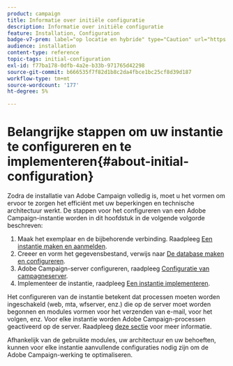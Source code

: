 ```yaml
---
product: campaign
title: Informatie over initiële configuratie
description: Informatie over initiële configuratie
feature: Installation, Configuration
badge-v7-prem: label="op locatie en hybride" type="Caution" url="https://experienceleague.adobe.com/docs/campaign-classic/using/installing-campaign-classic/architecture-and-hosting-models/hosting-models-lp/hosting-models.html?lang=nl" tooltip="Alleen van toepassing op on-premise en hybride implementaties"
audience: installation
content-type: reference
topic-tags: initial-configuration
exl-id: f77ba178-0dfb-4a2e-b33b-971765d42298
source-git-commit: b666535f7f82d1b8c2da4fbce1bc25cf8d39d187
workflow-type: tm+mt
source-wordcount: '177'
ht-degree: 5%

---
```


# Belangrijke stappen om uw instantie te configureren en te implementeren{#about-initial-configuration}



Zodra de installatie van Adobe Campaign volledig is, moet u het vormen om ervoor te zorgen het efficiënt met uw beperkingen en technische architectuur werkt. De stappen voor het configureren van een Adobe Campaign-instantie worden in dit hoofdstuk in de volgende volgorde beschreven:

1. Maak het exemplaar en de bijbehorende verbinding. Raadpleeg [Een instantie maken en aanmelden](../../installation/using/creating-an-instance-and-logging-on.md).
1. Creeer en vorm het gegevensbestand, verwijs naar [De database maken en configureren](../../installation/using/creating-and-configuring-the-database.md).
1. Adobe Campaign-server configureren, raadpleeg [Configuratie van campagneserver](../../installation/using/configuring-campaign-server.md).
1. Implementeer de instantie, raadpleeg [Een instantie implementeren](../../installation/using/deploying-an-instance.md).

Het configureren van de instantie betekent dat processen moeten worden ingeschakeld (web, mta, wfserver, enz.) die op de server moet worden begonnen en modules vormen voor het verzenden van e-mail, voor het volgen, enz. Voor elke instantie worden Adobe Campaign-processen geactiveerd op de server. Raadpleeg [deze sectie](../../installation/using/configuring-campaign-server.md#enabling-processes) voor meer informatie.

Afhankelijk van de gebruikte modules, uw architectuur en uw behoeften, kunnen voor elke instantie aanvullende configuraties nodig zijn om de Adobe Campaign-werking te optimaliseren.
